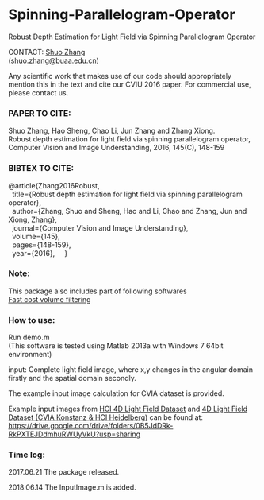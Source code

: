 # Spinning-Parallelogram-Operator
Robust Depth Estimation for Light Field via Spinning Parallelogram Operator

CONTACT: [Shuo Zhang](https://shuozh.github.io/)  
(shuo.zhang@buaa.edu.cn)

Any scientific work that makes use of our code should appropriately
mention this in the text and cite our CVIU 2016 paper. For commercial
use, please contact us.

### PAPER TO CITE:

Shuo Zhang, Hao Sheng, Chao Li, Jun Zhang and Zhang Xiong.  
Robust depth estimation for light field via spinning parallelogram operator, 
Computer Vision and Image Understanding, 2016, 145(C), 148-159

### BIBTEX TO CITE:

  @article{Zhang2016Robust,  
    title={Robust depth estimation for light field via spinning parallelogram 
  		  operator},  
    author={Zhang, Shuo and Sheng, Hao and Li, Chao and Zhang, Jun and Xiong, 
 		  Zhang},  
    journal={Computer Vision and Image Understanding},  
    volume={145},  
    pages={148-159},  
    year={2016},  
    } 

### Note:

This package also includes part of following softwares  
[Fast cost volume filtering](https://www.ims.tuwien.ac.at/publications/tuw-210567)

### How to use:

Run demo.m  
(This software is tested using Matlab 2013a with Windows 7 64bit environment)

input: Complete light field image, where x,y changes in the angular domain firstly and the spatial domain secondly.

The example input image calculation for CVIA dataset is provided.

Example input images from [HCI 4D Light Field Dataset](http://lightfieldgroup.iwr.uni-heidelberg.de/?page_id=713) and [4D Light Field Dataset (CVIA Konstanz & HCI Heidelberg)](http://hci-lightfield.iwr.uni-heidelberg.de/) can be found at: https://drive.google.com/drive/folders/0B5JdDRk-RkPXTEJDdmhuRWUyVkU?usp=sharing 

### Time log:

2017.06.21 The package released.

2018.06.14 The InputImage.m is added.
